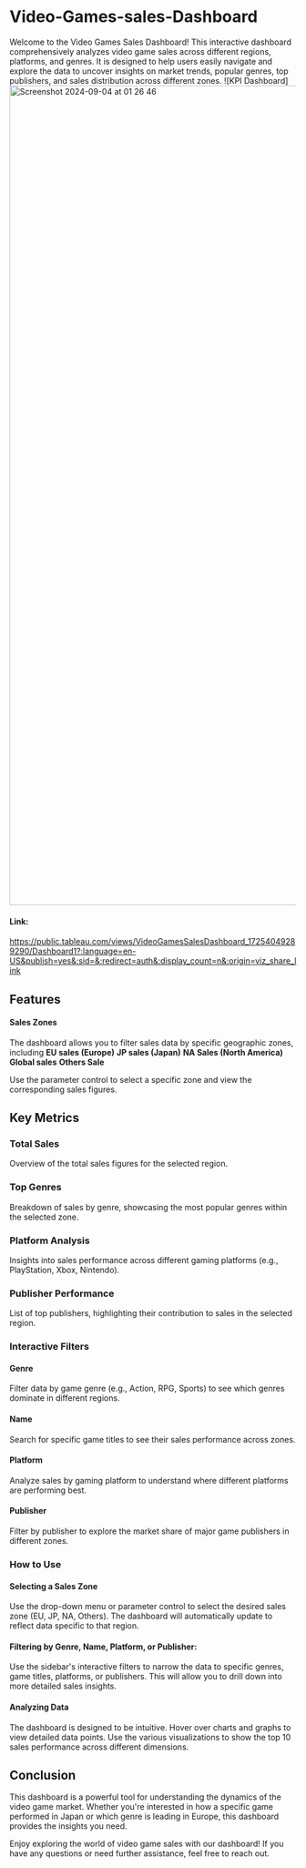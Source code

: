 # Video-Games-sales-Dashboard
Welcome to the Video Games Sales Dashboard! This interactive dashboard comprehensively analyzes video game sales across different regions, platforms, and genres. It is designed to help users easily navigate and explore the data to uncover insights on market trends, popular genres, top publishers, and sales distribution across different zones.
![KPI Dashboard] <img width="1440" alt="Screenshot 2024-09-04 at 01 26 46" src="https://github.com/user-attachments/assets/8d12bce1-0233-411d-a167-3b2b96e38108">
 


#### Link: 
https://public.tableau.com/views/VideoGamesSalesDashboard_17254049289290/Dashboard1?:language=en-US&publish=yes&:sid=&:redirect=auth&:display_count=n&:origin=viz_share_link

## Features
#### Sales Zones

The dashboard allows you to filter sales data by specific geographic zones, including
**EU sales (Europe)** **JP sales (Japan)** **NA Sales (North America)** **Global sales** **Others Sale**

Use the parameter control to select a specific zone and view the corresponding sales figures.

## Key Metrics

### Total Sales 
Overview of the total sales figures for the selected region.
### Top Genres 
Breakdown of sales by genre, showcasing the most popular genres within the selected zone.
### Platform Analysis 
Insights into sales performance across different gaming platforms (e.g., PlayStation, Xbox, Nintendo).
### Publisher Performance
List of top publishers, highlighting their contribution to sales in the selected region.

### Interactive Filters

#### Genre
Filter data by game genre (e.g., Action, RPG, Sports) to see which genres dominate in different regions.
#### Name
Search for specific game titles to see their sales performance across zones.
#### Platform
Analyze sales by gaming platform to understand where different platforms are performing best.
#### Publisher
Filter by publisher to explore the market share of major game publishers in different zones.

### How to Use
#### Selecting a Sales Zone
Use the drop-down menu or parameter control to select the desired sales zone (EU, JP, NA, Others). The dashboard will automatically update to reflect data specific to that region.

#### Filtering by Genre, Name, Platform, or Publisher:
Use the sidebar's interactive filters to narrow the data to specific genres, game titles, platforms, or publishers. This will allow you to drill down into more detailed sales insights.

#### Analyzing Data
The dashboard is designed to be intuitive. Hover over charts and graphs to view detailed data points. Use the various visualizations to show the top 10 sales performance across different dimensions.

## Conclusion
This dashboard is a powerful tool for understanding the dynamics of the video game market. Whether you're interested in how a specific game performed in Japan or which genre is leading in Europe, this dashboard provides the insights you need.

Enjoy exploring the world of video game sales with our dashboard! If you have any questions or need further assistance, feel free to reach out.
